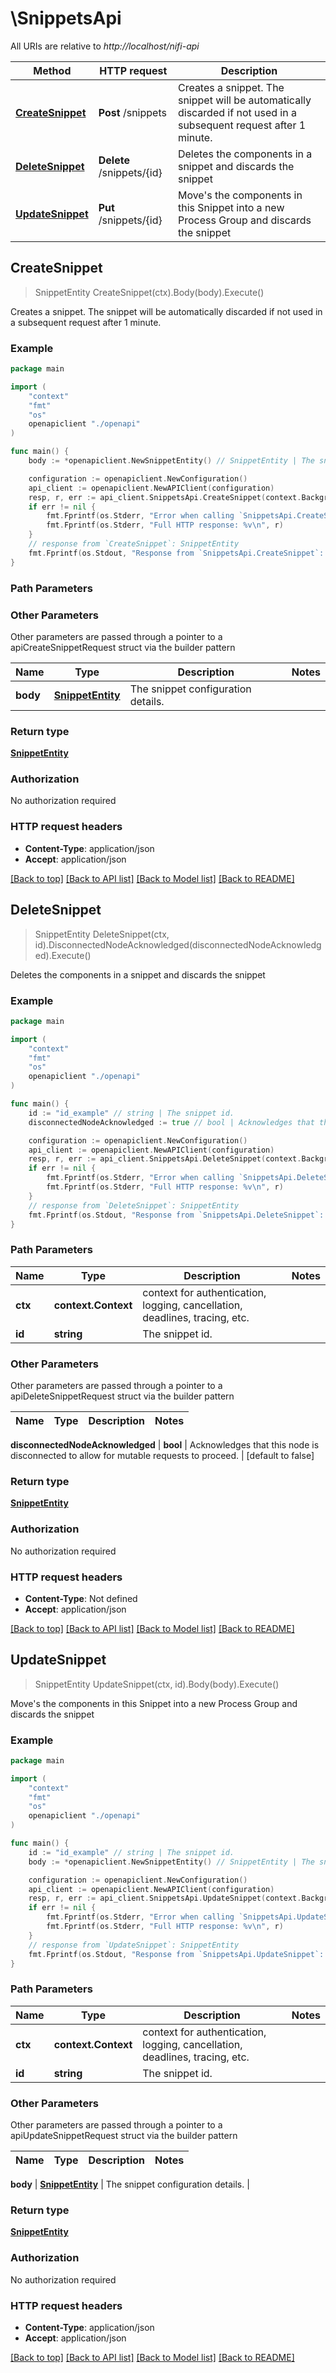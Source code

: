 # \SnippetsApi

All URIs are relative to *http://localhost/nifi-api*

Method | HTTP request | Description
------------- | ------------- | -------------
[**CreateSnippet**](SnippetsApi.md#CreateSnippet) | **Post** /snippets | Creates a snippet. The snippet will be automatically discarded if not used in a subsequent request after 1 minute.
[**DeleteSnippet**](SnippetsApi.md#DeleteSnippet) | **Delete** /snippets/{id} | Deletes the components in a snippet and discards the snippet
[**UpdateSnippet**](SnippetsApi.md#UpdateSnippet) | **Put** /snippets/{id} | Move&#39;s the components in this Snippet into a new Process Group and discards the snippet



## CreateSnippet

> SnippetEntity CreateSnippet(ctx).Body(body).Execute()

Creates a snippet. The snippet will be automatically discarded if not used in a subsequent request after 1 minute.

### Example

```go
package main

import (
    "context"
    "fmt"
    "os"
    openapiclient "./openapi"
)

func main() {
    body := *openapiclient.NewSnippetEntity() // SnippetEntity | The snippet configuration details.

    configuration := openapiclient.NewConfiguration()
    api_client := openapiclient.NewAPIClient(configuration)
    resp, r, err := api_client.SnippetsApi.CreateSnippet(context.Background()).Body(body).Execute()
    if err != nil {
        fmt.Fprintf(os.Stderr, "Error when calling `SnippetsApi.CreateSnippet``: %v\n", err)
        fmt.Fprintf(os.Stderr, "Full HTTP response: %v\n", r)
    }
    // response from `CreateSnippet`: SnippetEntity
    fmt.Fprintf(os.Stdout, "Response from `SnippetsApi.CreateSnippet`: %v\n", resp)
}
```

### Path Parameters



### Other Parameters

Other parameters are passed through a pointer to a apiCreateSnippetRequest struct via the builder pattern


Name | Type | Description  | Notes
------------- | ------------- | ------------- | -------------
 **body** | [**SnippetEntity**](SnippetEntity.md) | The snippet configuration details. | 

### Return type

[**SnippetEntity**](SnippetEntity.md)

### Authorization

No authorization required

### HTTP request headers

- **Content-Type**: application/json
- **Accept**: application/json

[[Back to top]](#) [[Back to API list]](../README.md#documentation-for-api-endpoints)
[[Back to Model list]](../README.md#documentation-for-models)
[[Back to README]](../README.md)


## DeleteSnippet

> SnippetEntity DeleteSnippet(ctx, id).DisconnectedNodeAcknowledged(disconnectedNodeAcknowledged).Execute()

Deletes the components in a snippet and discards the snippet

### Example

```go
package main

import (
    "context"
    "fmt"
    "os"
    openapiclient "./openapi"
)

func main() {
    id := "id_example" // string | The snippet id.
    disconnectedNodeAcknowledged := true // bool | Acknowledges that this node is disconnected to allow for mutable requests to proceed. (optional) (default to false)

    configuration := openapiclient.NewConfiguration()
    api_client := openapiclient.NewAPIClient(configuration)
    resp, r, err := api_client.SnippetsApi.DeleteSnippet(context.Background(), id).DisconnectedNodeAcknowledged(disconnectedNodeAcknowledged).Execute()
    if err != nil {
        fmt.Fprintf(os.Stderr, "Error when calling `SnippetsApi.DeleteSnippet``: %v\n", err)
        fmt.Fprintf(os.Stderr, "Full HTTP response: %v\n", r)
    }
    // response from `DeleteSnippet`: SnippetEntity
    fmt.Fprintf(os.Stdout, "Response from `SnippetsApi.DeleteSnippet`: %v\n", resp)
}
```

### Path Parameters


Name | Type | Description  | Notes
------------- | ------------- | ------------- | -------------
**ctx** | **context.Context** | context for authentication, logging, cancellation, deadlines, tracing, etc.
**id** | **string** | The snippet id. | 

### Other Parameters

Other parameters are passed through a pointer to a apiDeleteSnippetRequest struct via the builder pattern


Name | Type | Description  | Notes
------------- | ------------- | ------------- | -------------

 **disconnectedNodeAcknowledged** | **bool** | Acknowledges that this node is disconnected to allow for mutable requests to proceed. | [default to false]

### Return type

[**SnippetEntity**](SnippetEntity.md)

### Authorization

No authorization required

### HTTP request headers

- **Content-Type**: Not defined
- **Accept**: application/json

[[Back to top]](#) [[Back to API list]](../README.md#documentation-for-api-endpoints)
[[Back to Model list]](../README.md#documentation-for-models)
[[Back to README]](../README.md)


## UpdateSnippet

> SnippetEntity UpdateSnippet(ctx, id).Body(body).Execute()

Move's the components in this Snippet into a new Process Group and discards the snippet

### Example

```go
package main

import (
    "context"
    "fmt"
    "os"
    openapiclient "./openapi"
)

func main() {
    id := "id_example" // string | The snippet id.
    body := *openapiclient.NewSnippetEntity() // SnippetEntity | The snippet configuration details.

    configuration := openapiclient.NewConfiguration()
    api_client := openapiclient.NewAPIClient(configuration)
    resp, r, err := api_client.SnippetsApi.UpdateSnippet(context.Background(), id).Body(body).Execute()
    if err != nil {
        fmt.Fprintf(os.Stderr, "Error when calling `SnippetsApi.UpdateSnippet``: %v\n", err)
        fmt.Fprintf(os.Stderr, "Full HTTP response: %v\n", r)
    }
    // response from `UpdateSnippet`: SnippetEntity
    fmt.Fprintf(os.Stdout, "Response from `SnippetsApi.UpdateSnippet`: %v\n", resp)
}
```

### Path Parameters


Name | Type | Description  | Notes
------------- | ------------- | ------------- | -------------
**ctx** | **context.Context** | context for authentication, logging, cancellation, deadlines, tracing, etc.
**id** | **string** | The snippet id. | 

### Other Parameters

Other parameters are passed through a pointer to a apiUpdateSnippetRequest struct via the builder pattern


Name | Type | Description  | Notes
------------- | ------------- | ------------- | -------------

 **body** | [**SnippetEntity**](SnippetEntity.md) | The snippet configuration details. | 

### Return type

[**SnippetEntity**](SnippetEntity.md)

### Authorization

No authorization required

### HTTP request headers

- **Content-Type**: application/json
- **Accept**: application/json

[[Back to top]](#) [[Back to API list]](../README.md#documentation-for-api-endpoints)
[[Back to Model list]](../README.md#documentation-for-models)
[[Back to README]](../README.md)

